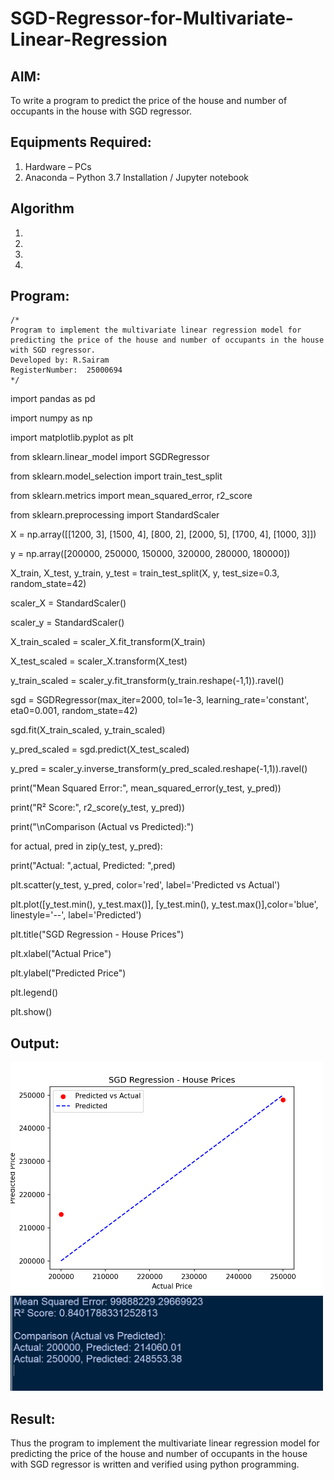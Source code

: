 # SGD-Regressor-for-Multivariate-Linear-Regression

## AIM:
To write a program to predict the price of the house and number of occupants in the house with SGD regressor.

## Equipments Required:
1. Hardware – PCs
2. Anaconda – Python 3.7 Installation / Jupyter notebook

## Algorithm
1. 
2. 
3. 
4. 

## Program:
```
/*
Program to implement the multivariate linear regression model for predicting the price of the house and number of occupants in the house with SGD regressor.
Developed by: R.Sairam
RegisterNumber:  25000694
*/
```
import pandas as pd

import numpy as np

import matplotlib.pyplot as plt

from sklearn.linear_model import SGDRegressor

from sklearn.model_selection import train_test_split

from sklearn.metrics import mean_squared_error, r2_score

from sklearn.preprocessing import StandardScaler

X = np.array([[1200, 3], [1500, 4], [800, 2], [2000, 5], [1700, 4], [1000, 3]])

y = np.array([200000, 250000, 150000, 320000, 280000, 180000])

X_train, X_test, y_train, y_test = train_test_split(X, y, test_size=0.3, random_state=42)

scaler_X = StandardScaler()

scaler_y = StandardScaler()

X_train_scaled = scaler_X.fit_transform(X_train)

X_test_scaled = scaler_X.transform(X_test)

y_train_scaled = scaler_y.fit_transform(y_train.reshape(-1,1)).ravel()

sgd = SGDRegressor(max_iter=2000, tol=1e-3, learning_rate='constant', eta0=0.001, random_state=42)

sgd.fit(X_train_scaled, y_train_scaled)

y_pred_scaled = sgd.predict(X_test_scaled)

y_pred = scaler_y.inverse_transform(y_pred_scaled.reshape(-1,1)).ravel()

print("Mean Squared Error:", mean_squared_error(y_test, y_pred))

print("R² Score:", r2_score(y_test, y_pred))

print("\nComparison (Actual vs Predicted):")

for actual, pred in zip(y_test, y_pred):

  print("Actual: ",actual, Predicted: ",pred)

plt.scatter(y_test, y_pred, color='red', label='Predicted vs Actual')

plt.plot([y_test.min(), y_test.max()], [y_test.min(), y_test.max()],color='blue', linestyle='--', label='Predicted')

plt.title("SGD Regression - House Prices")

plt.xlabel("Actual Price")

plt.ylabel("Predicted Price")

plt.legend()

plt.show()


## Output: 
<img src="ex4 output 1.png" alt="Output" width="500">

<img src="ex4 output 2.png" alt="Output" width="500">

## Result:
Thus the program to implement the multivariate linear regression model for predicting the price of the house and number of occupants in the house with SGD regressor is written and verified using python programming.
